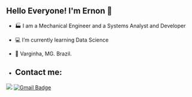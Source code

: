 ## Hello Everyone! I'm Ernon 👋

- 🏭 I am a Mechanical Engineer and a Systems Analyst and Developer
- 💻 I’m currently learning Data Science
- 📍 Varginha, MG. Brazil.

- ## Contact me:
[<img src="https://img.shields.io/badge/linkedin-%230077B5.svg?&style=for-the-badge&logo=linkedin&logoColor=white" />](https://www.linkedin.com/in/ernonfilipe/)
[![Gmail Badge](https://img.shields.io/badge/Gmail-D14836?style=for-the-badge&logo=gmail&logoColor=white&link=mailto:ernonfilipe@hotmail.com)](mailto:ernonfilipe@hotmail.com)
